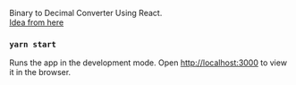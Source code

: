 Binary to Decimal Converter Using React.<br>
[Idea from here](https://github.com/florinpop17/app-ideas#tier-1-beginner-projects)


### `yarn start`
Runs the app in the development mode.
Open [http://localhost:3000](http://localhost:3000) to view it in the browser.
